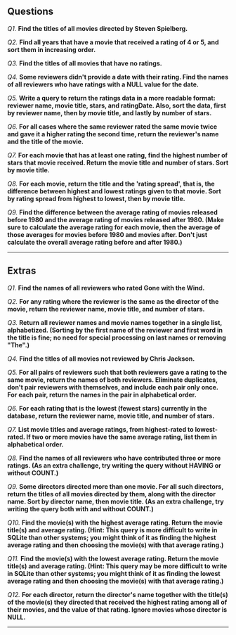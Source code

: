 
## Questions


_Q1._ **Find the titles of all movies directed by Steven Spielberg.**


_Q2._ **Find all years that have a movie that received a rating of 4 or 5, and sort them in increasing order.**


_Q3._ **Find the titles of all movies that have no ratings.**


_Q4._ **Some reviewers didn't provide a date with their rating. Find the names of all reviewers who have ratings with a NULL value for the date.**


_Q5._ **Write a query to return the ratings data in a more readable format: reviewer name, movie title, stars, and ratingDate. Also, sort the data, first by reviewer name, then by movie title, and lastly by number of stars.**


_Q6._ **For all cases where the same reviewer rated the same movie twice and gave it a higher rating the second time, return the reviewer's name and the title of the movie.**


_Q7._ **For each movie that has at least one rating, find the highest number of stars that movie received. Return the movie title and number of stars. Sort by movie title.**


_Q8._ **For each movie, return the title and the 'rating spread', that is, the difference between highest and lowest ratings given to that movie. Sort by rating spread from highest to lowest, then by movie title.**


_Q9._ **Find the difference between the average rating of movies released before 1980 and the average rating of movies released after 1980. (Make sure to calculate the average rating for each movie, then the average of those averages for movies before 1980 and movies after. Don't just calculate the overall average rating before and after 1980.)**

----

## Extras


_Q1._ **Find the names of all reviewers who rated Gone with the Wind.**


_Q2._ **For any rating where the reviewer is the same as the director of the movie, return the reviewer name, movie title, and number of stars.**


_Q3._ **Return all reviewer names and movie names together in a single list, alphabetized. (Sorting by the first name of the reviewer and first word in the title is fine; no need for special processing on last names or removing "The".)**


_Q4._ **Find the titles of all movies not reviewed by Chris Jackson.**


_Q5._ **For all pairs of reviewers such that both reviewers gave a rating to the same movie, return the names of both reviewers. Eliminate duplicates, don't pair reviewers with themselves, and include each pair only once. For each pair, return the names in the pair in alphabetical order.**


_Q6._ **For each rating that is the lowest (fewest stars) currently in the database, return the reviewer name, movie title, and number of stars.**


_Q7._ **List movie titles and average ratings, from highest-rated to lowest-rated. If two or more movies have the same average rating, list them in alphabetical order.**


_Q8._ **Find the names of all reviewers who have contributed three or more ratings. (As an extra challenge, try writing the query without HAVING or without COUNT.)**


_Q9._ **Some directors directed more than one movie. For all such directors, return the titles of all movies directed by them, along with the director name. Sort by director name, then movie title. (As an extra challenge, try writing the query both with and without COUNT.)**


_Q10._ **Find the movie(s) with the highest average rating. Return the movie title(s) and average rating. (Hint: This query is more difficult to write in SQLite than other systems; you might think of it as finding the highest average rating and then choosing the movie(s) with that average rating.)**


_Q11._ **Find the movie(s) with the lowest average rating. Return the movie title(s) and average rating. (Hint: This query may be more difficult to write in SQLite than other systems; you might think of it as finding the lowest average rating and then choosing the movie(s) with that average rating.)**


_Q12._ **For each director, return the director's name together with the title(s) of the movie(s) they directed that received the highest rating among all of their movies, and the value of that rating. Ignore movies whose director is NULL.**

----
